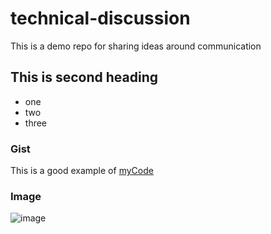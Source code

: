 # technical-discussion
This is a demo repo for sharing ideas around communication


## This is second heading
* one
* two
* three

### Gist
This is a good example of [myCode](https://gist.github.com/EmanAliEA/8c02fd1eac52b5bbdf6cd6a235a6daa1)

### Image
![image](https://github.com/user-attachments/assets/eecdc5bb-b3f8-4cf0-ab32-a926a47ecc7c)

